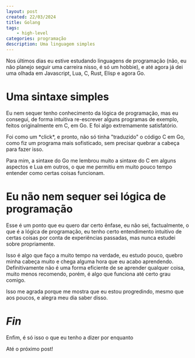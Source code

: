 ```yaml
---
layout: post
created: 22/03/2024
title: Golang
tags:
    - high-level
categories: programação
description: Uma linguagem simples
---
```

<p>Nos últimos dias eu estive estudando linguagens de programação (não, eu não
planejo seguir uma carreira nisso, é só um hobbie), e até agora já dei uma
olhada em Javascript, Lua, C, Rust, Elisp e agora Go.</p> <h1>Uma sintaxe
simples</h1> <p>Eu nem sequer tenho conhecimento da lógica de programação, mas
eu consegui, de forma intuitiva re-escrever alguns programas de exemplo, feitos
originalmente em C, em Go. E foi algo extremamente satisfatório.</p> <p>Foi
como um *click*, e pronto, não só tinha "traduzido" o código C em Go, como fiz
um programa mais sofisticado, sem precisar quebrar a cabeça para fazer
isso.</p> <p>Para mim, a sintaxe do Go me lembrou muito a sintaxe do C em
alguns aspectos e Lua em outros, o que me permitiu em muito pouco tempo
entender como certas coisas funcionam.</p> <h1>Eu não nem sequer sei lógica de
programação</h1> <p>Esse é um ponto que eu quero dar certo ênfase, eu não sei,
factualmente, o que é a lógica de programação, eu tenho certo entendimento
intuitivo de certas coisas por conta de experiências passadas, mas nunca
estudei sobre propriamente.</p> <p>Isso é algo que faço a muito tempo na
verdade, eu estudo pouco, quebro minha cabeça muito e chega alguma hora que eu
acabo aprendendo. Definitivamente não é uma forma eficiente de se aprender
qualquer coisa, muito menos recomendo, porém, é algo que funciona até certo
grau comigo.</p> <p>Isso me agrada porque me mostra que eu estou progredindo,
mesmo que aos poucos, e alegra meu dia saber disso.</p> <h1><em>Fin</em></h1>
<p>Enfim, é só isso o que eu tenho a dizer por enquanto</p> <p>Até o próximo
post!</p>
